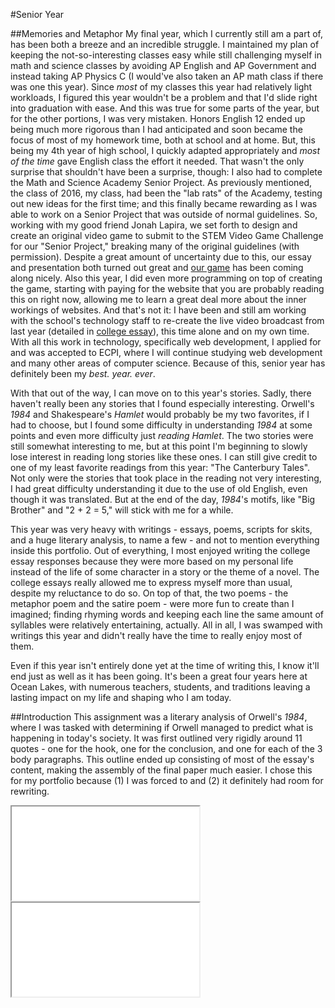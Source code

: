 #Senior Year

##Memories and Metaphor
My final year, which I currently still am a part of, has been both a breeze and an incredible struggle. I maintained my plan of keeping the not-so-interesting classes easy while still challenging myself in math and science classes by avoiding AP English and AP Government and instead taking AP Physics C (I would've also taken an AP math class if there was one this year). Since *most* of my classes this year had relatively light workloads, I figured this year wouldn't be a problem and that I'd slide right into graduation with ease. And this was true for some parts of the year, but for the other portions, I was very mistaken. Honors English 12 ended up being much more rigorous than I had anticipated and soon became the focus of most of my homework time, both at school and at home. But, this being my 4th year of high school, I quickly adapted appropriately and *most of the time* gave English class the effort it needed. That wasn't the only surprise that shouldn't have been a surprise, though: I also had to complete the Math and Science Academy Senior Project. As previously mentioned, the class of 2016, my class, had been the "lab rats" of the Academy, testing out new ideas for the first time; and this finally became rewarding as I was able to work on a Senior Project that was outside of normal guidelines. So, working with my good friend Jonah Lapira, we set forth to design and create an original video game to submit to the STEM Video Game Challenge for our "Senior Project," breaking many of the original guidelines (with permission). Despite a great amount of uncertainty due to this, our essay and presentation both turned out great and [our game](http://mathslash.jmariner.com/) has been coming along nicely. Also this year, I did even more programming on top of creating the game, starting with paying for the website that you are probably reading this on right now, allowing me to learn a great deal more about the inner workings of websites. And that's not it: I have been and still am working with the school's technology staff to re-create the live video broadcast from last year (detailed in [college essay](/portfolio/college_essay)), this time alone and on my own time. With all this work in technology, specifically web development, I applied for and was accepted to ECPI, where I will continue studying web development and many other areas of computer science. <span style="display:none">Despite all of these great accomplishments throughout my senior year, there's still one event that tops everything with ease: as Gatsby would say, I met my "golden girl," out of nowhere, through a mutual friend, over the internet. It was a "love at first sight"-sort of thing (actually "love at first meet") for the both of us; it was something I can't even put into words. I'll spare you the emotional details, but let's just say this has changed my life more than anything else ever has. And because of this and my academic accomplishments,</span> Because of this, senior year has definitely been my *best. year. ever*.

With that out of the way, I can move on to this year's stories. Sadly, there haven't really been any stories that I found especially interesting. Orwell's _1984_ and Shakespeare's _Hamlet_ would probably be my two favorites, if I had to choose, but I found some difficulty in understanding _1984_ at some points and even more difficulty just *reading* _Hamlet_. The two stories were still somewhat interesting to me, but at this point I'm beginning to slowly lose interest in reading long stories like these ones. I can still give credit to one of my least favorite readings from this year: "The Canterbury Tales". Not only were the stories that took place in the reading not very interesting, I had great difficulty understanding it due to the use of old English, even though it was translated. But at the end of the day, _1984_'s motifs, like "Big Brother" and "2 + 2 = 5," will stick with me for a while.

This year was very heavy with writings - essays, poems, scripts for skits, and a huge literary analysis, to name a few - and not to mention everything inside this portfolio. Out of everything, I most enjoyed writing the college essay responses because they were more based on my personal life instead of the life of some character in a story or the theme of a novel. The college essays really allowed me to express myself more than usual, despite my reluctance to do so. On top of that, the two poems - the metaphor poem and the satire poem - were more fun to create than I imagined; finding rhyming words and keeping each line the same amount of syllables were relatively entertaining, actually. All in all, I was swamped with writings this year and didn't really have the time to really enjoy most of them.

Even if this year isn't entirely done yet at the time of writing this, I know it'll end just as well as it has been going. It's been a great four years here at Ocean Lakes, with numerous teachers, students, and traditions leaving a lasting impact on my life and shaping who I am today.

##Introduction
This assignment was a literary analysis of Orwell's _1984_, where I was tasked with determining if Orwell managed to predict what is happening in today's society. It was first outlined very rigidly around 11 quotes - one for the hook, one for the conclusion, and one for each of the 3 body paragraphs. This outline ended up consisting of most of the essay's content, making the assembly of the final paper much easier. I chose this for my portfolio because (1) I was forced to and (2) it definitely had room for rewriting.

<div class="double-viewer">
	<iframe class="document autofit" src="original/doc.html" scrolling="no">Original</iframe>
	<iframe class="document autofit" src="rewrite/doc.html" scrolling="no">Rewrite</iframe>
</div>